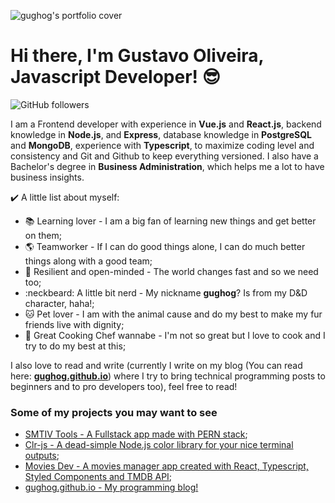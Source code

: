 ![gughog's portfolio cover](https://i.imgur.com/Vg19UCo.png)

# Hi there, I'm Gustavo Oliveira, Javascript Developer! :sunglasses:

![GitHub followers](https://img.shields.io/github/followers/gughog?label=Follow%20me%21&style=social)

I am a Frontend developer with experience in **Vue.js** and **React.js**, backend knowledge in **Node.js**, and **Express**, database knowledge in **PostgreSQL** and **MongoDB**, experience with **Typescript**, to maximize coding level and consistency and Git and Github to keep everything versioned. I also have a Bachelor's degree in **Business Administration**, which helps me a lot to have business insights.

:heavy_check_mark: A little list about myself:

* :books: Learning lover - I am a big fan of learning new things and get better on them;
* :earth_americas: Teamworker - If I can do good things alone, I can do much better things along with a good team;
* :muscle: Resilient and open-minded - The world changes fast and so we need too;
* :neckbeard: A little bit nerd - My nickname **gughog**? Is from my D&D character, haha!;
* :cat: Pet lover - I am with the animal cause and do my best to make my fur friends live with dignity;
* :meat_on_bone: Great Cooking Chef wannabe - I'm not so great but I love to cook and I try to do my best at this;

I also love to read and write (currently I write on my blog (You can read here: [**gughog.github.io**](https://gughog.github.io/)) where I try to bring technical programming posts to beginners and to pro developers too), feel free to read!

### Some of my projects you may want to see

* [SMTIV Tools - A Fullstack app made with PERN stack](https://github.com/gughog/smtivtools-frontend);
* [Clr-js - A dead-simple Node.js color library for your nice terminal outputs](https://github.com/gughog/clr-js);
* [Movies Dev - A movies manager app created with React, Typescript, Styled Components and TMDB API](https://github.com/gughog/react-movies-dev-app);
* [gughog.github.io - My programming blog!](https://gughog.github.io/)

